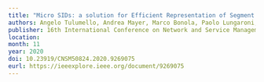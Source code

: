 ```yaml
---
title: "Micro SIDs: a solution for Efficient Representation of Segment IDs in SRv6 Networks"
authors: Angelo Tulumello, Andrea Mayer, Marco Bonola, Paolo Lungaroni, Carmine Scarpitta, Stefano Salsano, Ahmed Abdelsalam, Pablo Camarillo, Darren Dukes, Francois Clad, Clarence Filsfils
publisher: 16th International Conference on Network and Service Management 
location: 
month: 11
year: 2020
doi: 10.23919/CNSM50824.2020.9269075
eurl: https://ieeexplore.ieee.org/document/9269075
---
```


